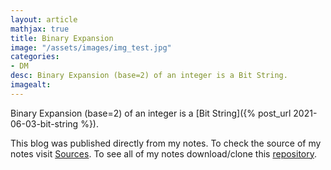 ```yaml
---
layout: article
mathjax: true
title: Binary Expansion
image: "/assets/images/img_test.jpg"
categories:
- DM
desc: Binary Expansion (base=2) of an integer is a Bit String. 
imagealt: 
---
```


Binary Expansion (base=2) of an integer is a [Bit String]({% post_url 2021-06-03-bit-string %}).

This blog was published directly from my notes.
To check the source of my notes visit [Sources](sources.html).
To see all of my notes download/clone this [repository](https://github.com/bovem/CS).